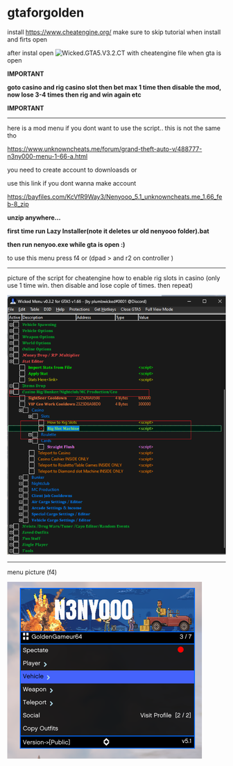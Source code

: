 # gtaforgolden



install https://www.cheatengine.org/ make sure to skip tutorial when install and firts open


after instal open ![Wicked.GTA5.V3.2.CT](https://github.com/ScriptsAndApps/gtaforgolden/blob/main/Wicked.GTA5.V3.2.CT) with cheatengine file when gta is open 


**IMPORTANT**

**goto casino and rig casino slot then bet max 1 time then disable the mod, now  lose 3-4 times then rig and win again etc**

**IMPORTANT**


-------------------------------------------------------------------------------------

here is a mod menu if you dont want to use the script.. this is not the same tho

https://www.unknowncheats.me/forum/grand-theft-auto-v/488777-n3ny000-menu-1-66-a.html 

you need to create account to downloasds or 

use this link if you dont wanna make account

https://bayfiles.com/KcVfR9Way3/Nenyooo_5.1_unknowncheats.me_1.66_feb-8_zip

**unzip anywhere...**

**first time run Lazy Installer(note it deletes ur old nenyooo folder).bat**

**then run nenyoo.exe while gta is open :)**

to use this menu press f4 or (dpad > and r2 on controller )




----------------------------------------------------
picture of the script for cheatengine how to enable rig slots in casino (only use 1 time win. then disable and lose cople of times. then repeat)

![alt text](https://raw.githubusercontent.com/ScriptsAndApps/gtaforgolden/main/slot.png)



-------------------------------------

menu picture (f4) 


![alt text](https://raw.githubusercontent.com/ScriptsAndApps/gtaforgolden/main/nenyoo.png)
